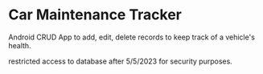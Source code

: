 # Car Maintenance Tracker
Android CRUD App to add, edit, delete records to keep track of a vehicle's health.

restricted access to database after 5/5/2023 for security purposes.
